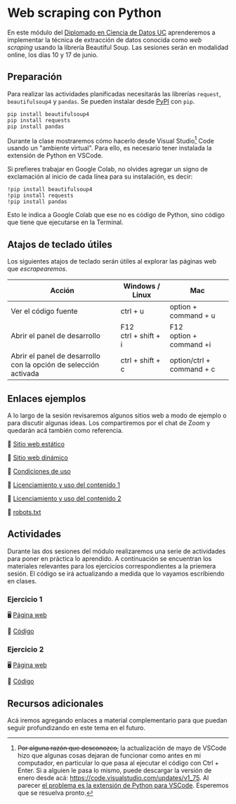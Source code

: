 # Web scraping con Python

En este módulo del [Diplomado en Ciencia de Datos UC](https://datascience.uc.cl/) aprenderemos a implementar la técnica de extracción de datos conocida como _web scraping_ usando la librería Beautiful Soup. Las sesiones serán en modalidad online, los días 10 y 17 de junio. 

## Preparación

Para realizar las actividades planificadas necesitarás las librerías `request`, `beautifulsoup4` y `pandas`. Se pueden instalar desde [PyPI](https://pypi.org/) con `pip`. 

```
pip install beautifulsoup4
pip install requests
pip install pandas
```

Durante la clase mostraremos cómo hacerlo desde Visual Studio[^1] Code usando un "ambiente virtual". Para ello, es necesario tener instalada la extensión de Python en VSCode. 

Si prefieres trabajar en Google Colab, no olvides agregar un signo de exclamación al inicio de cada línea para su instalación, es decir:

```
!pip install beautifulsoup4
!pip install requests
!pip install pandas
```
Esto le indica a Google Colab que ese no es código de Python, sino código que tiene que ejecutarse en la Terminal.

## Atajos de teclado útiles

Los siguientes atajos de teclado serán útiles al explorar las páginas web que _escrapearemos_.

| Acción | Windows / Linux | Mac |
|---|---|---|
| Ver el código fuente | ctrl +  u | option + command + u|
| Abrir el panel de desarrollo | F12<br/>ctrl + shift + i | F12<br/>option + command +i |
| Abrir el panel de desarrollo con la opción de selección activada | ctrl + shift + c | option/ctrl + command + c |



## Enlaces ejemplos

A lo largo de la sesión revisaremos algunos sitios web a modo de ejemplo o para discutir algunas ideas. Los compartiremos por el chat de Zoom y quedarán acá también como referencia.

:link: [Sitio web estático](https://datascience.uc.cl/que-es-ciencia-de-datos)

:link: [Sitio web dinámico](https://www.camara.cl/transparencia/asesoriasexternasgral.aspx)

:link: [Condiciones de uso](https://www.amazon.com/-/es/gp/help/customer/display.html?nodeId=508088&ref_=footer_cou) 

:link: [Licenciamiento y uso del contenido 1](http://programminghistorian.org/es/)

:link: [Licenciamiento y uso del contenido 2](https://prensa.presidencia.cl/)

:link: [robots.txt](memoriachilena.gob.cl/)


## Actividades

Durante las dos sesiones del módulo realizaremos una serie de actividades para poner en práctica lo aprendido. A continuación se encuentran los materiales relevantes para los ejercicios correspondientes a la priemera sesión. El código se irá actualizando a medida que lo vayamos escribiendo en clases.

### Ejercicio 1

:desktop_computer: [Página web](https://rivaquiroga.github.io/taller-web-scraping-python-2023/ejercicio-1.html)

:page_facing_up: [Código](https://www.dropbox.com/s/uhxmzj8uuamq9xz/ejercicio-1.py?dl=0)

### Ejercicio 2

:desktop_computer: [Página web](http://programminghistorian.org/es/lecciones/)

:page_facing_up: [Código](https://www.dropbox.com/s/xuy2l9cs6j9rnq6/ejercicio-2.py?dl=0)

## Recursos adicionales

Acá iremos agregando enlaces a material complementario para que puedan seguir profundizando en este tema en el futuro.

[^1]:  ~~Por alguna razón que desconozco,~~ la actualización de mayo de VSCode hizo que algunas cosas dejaran de funcionar como antes en mi computador, en particular lo que pasa al ejecutar el código con Ctrl + Enter. Si a alguien le pasa lo mismo, puede descargar la versión de enero desde acá: https://code.visualstudio.com/updates/v1_75. Al parecer [el problema es la extensión de Python para VSCode](https://github.com/microsoft/vscode-python/issues/21393). Esperemos que se resuelva pronto.

